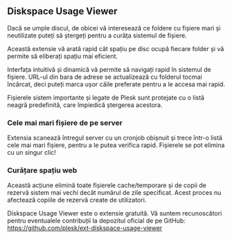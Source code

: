 ## Diskspace Usage Viewer 

Dacă se umple discul, de obicei vă interesează ce foldere cu fișiere mari și neutilizate puteți să ștergeți pentru a curăța sistemul de fișiere. 

Această extensie vă arată rapid cât spațiu pe disc ocupă fiecare folder și vă permite să eliberați spațiu mai eficient. 

Interfața intuitivă și dinamică vă permite să navigați rapid în sistemul de fișiere. URL-ul din bara de adrese se actualizează cu folderul tocmai încărcat, deci puteți marca ușor căile preferate pentru a le accesa mai rapid. 

Fișierele sistem importante și legate de Plesk sunt protejate cu o listă neagră predefinită, care împiedică ștergerea acestora. 

### Cele mai mari fișiere de pe server 

Extensia scanează întregul server cu un cronjob obișnuit și trece într-o listă cele mai mari fișiere, pentru a le putea verifica rapid. Fișierele se pot elimina cu un singur clic! 

### Curățare spațiu web 

Această acțiune elimină toate fișierele cache/temporare și de copii de rezervă sistem mai vechi decât numărul de zile specificat. Acest proces nu afectează copiile de rezervă create de utilizatori. 

Diskspace Usage Viewer este o extensie gratuită. Vă suntem recunoscători pentru eventualele contribuții la depozitul oficial de pe GitHub: https://github.com/plesk/ext-diskspace-usage-viewer